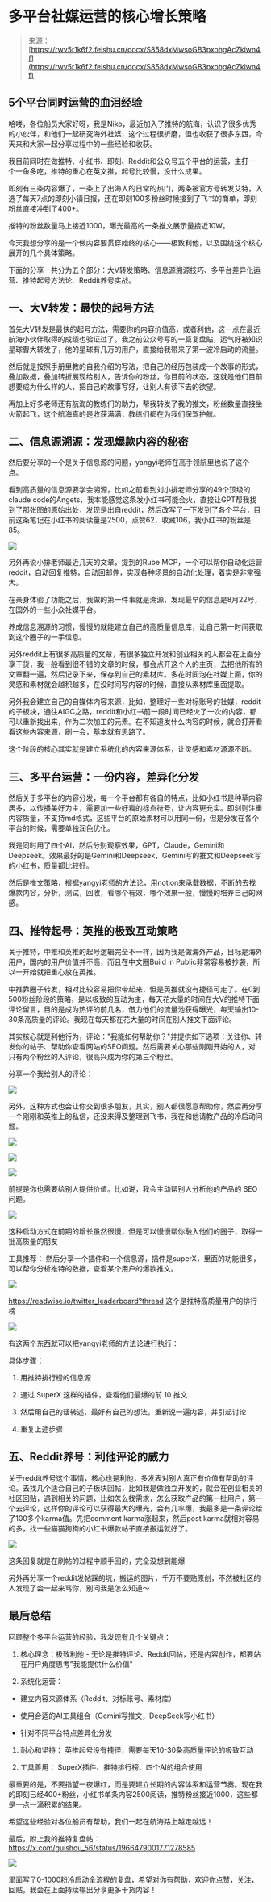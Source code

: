 # 多平台社媒运营的核心增长策略

> 来源：[https://rwv5r1k6f2.feishu.cn/docx/S858dxMwsoGB3pxohgAcZkiwn4f](https://rwv5r1k6f2.feishu.cn/docx/S858dxMwsoGB3pxohgAcZkiwn4f)

## 5个平台同时运营的血泪经验

哈喽，各位船员大家好呀，我是Niko，最近加入了推特的航海，认识了很多优秀的小伙伴，和他们一起研究海外社媒，这个过程很折磨，但也收获了很多东西，今天来和大家一起分享过程中的一些经验和收获。

我目前同时在做推特、小红书、即刻、Reddit和公众号五个平台的运营，主打一个一鱼多吃，推特的重心在英文推，起号比较慢，没什么成果。

即刻有三条内容爆了，一条上了出海人的日常的热门，两条被官方号转发艾特，入选了每天7点的即刻小镇日报，还在即刻100多粉丝时候接到了飞书的商单，即刻粉丝直接冲到了400+。

推特的粉丝数量马上接近1000，曝光最高的一条推文展示量接近10W。

今天我想分享的是一个做内容要贯穿始终的核心——极致利他，以及围绕这个核心展开的几个具体策略。

下面的分享一共分为五个部分：大V转发策略、信息源溯源技巧、多平台差异化运营、推特起号方法论、Reddit养号实战。

## 一、大V转发：最快的起号方法

首先大V转发是最快的起号方法，需要你的内容价值高，或者利他，这一点在最近航海小伙伴取得的成绩也验证过了。我之前公众号写的一篇复盘贴，运气好被知识星球曹大转发了，他的星球有几万的用户，直接给我带来了第一波冷启动的流量。

然后就是按照手册里教的自我介绍的写法，把自己的经历包装成一个故事的形式，叠加数据，叠加转折展现给别人，告诉你的粉丝，你目前的状态，这就是他们目前想要成为什么样的人，把自己的故事写好，让别人有读下去的欲望。

再加上好多老师还有航海的教练们的助力，帮我转发了我的推文，粉丝数量直接坐火箭起飞，这个航海真的是收获满满，教练们都在为我们保驾护航。

## 二、信息源溯源：发现爆款内容的秘密

然后要分享的一个是关于信息源的问题，yangyi老师在高手领航里也说了这个点。

看到高质量的信息源要学会溯源，比如之前看到刘小排老师分享的49个顶级的claude code的Angets，我本能感觉这条发小红书可能会火，直接让GPT帮我找到了那张图的原始出处，发现是出自reddit，然后改写了一下发到了各个平台，目前这条笔记在小红书的阅读量是2500，点赞62，收藏106，我小红书的粉丝是85。

![](img/1f9d2bce8dbe0dcb603c65418a50f642.png)

另外再说小排老师最近几天的文章，提到的Rube MCP，一个可以帮你自动化运营reddit，自动回复推特，自动回邮件，实现各种场景的自动化处理，着实是非常强大。

在亲身体验了功能之后，我做的第一件事就是溯源，发现最早的信息是8月22号，在国外的一些小众社媒平台。

养成信息溯源的习惯，慢慢的就能建立自己的高质量信息库，让自己第一时间获取到这个圈子的一手信息。

另外reddit上有很多高质量的文章，有很多独立开发和创业相关的人都会在上面分享干货，我一般看到很不错的文章的时候，都会点开这个人的主页，去把他所有的文章翻一遍，然后记录下来，保存到自己的素材库。多花时间泡在社媒上面，你的灵感和素材就会越积越多，在没时间写内容的时候，直接从素材库里面提取。

另外我会建立自己的自媒体内容来源，比如，整理好一些对标账号的社媒，reddit的子板块，通往AIGC之路，reddit和小红书前一段时间已经火了一次的内容，都可以重新找出来，作为二次加工的元素。在不知道发什么内容的时候，就会打开看看这些内容来源，刷一会，基本就有思路了。

这个阶段的核心其实就是建立系统化的内容来源体系，让灵感和素材源源不断。

## 三、多平台运营：一份内容，差异化分发

然后关于多平台的内容分发，每一个平台都有各自的特点，比如小红书是种草内容居多，以传播美好为主，需要加一些好看的标点符号，让内容更充实。即刻则注重内容质量，不支持md格式，这些平台的原始素材可以用同一份，但是分发在各个平台的时候，需要单独润色优化。

我是同时用了四个AI，然后分别观察效果，GPT，Claude，Gemini和Deepseek。效果最好的是Gemini和Deepseek，Gemini写的推文和Deepseek写的小红书，质量都比较好。

然后是推文策略，根据yangyi老师的方法论，用notion来承载数据，不断的去找爆款内容，分析，测试，回收，看哪个有效，哪个效果一般，慢慢的培养自己的网感。

## 四、推特起号：英推的极致互动策略

关于推特，中推和英推的起号逻辑完全不一样，因为我是做海外产品，目标是海外用户，国内的用户价值并不高，而且在中文圈Build in Public非常容易被抄袭，所以一开始就把重心放在英推。

中推靠圈子转发，相对比较容易把你带起来，但是英推就没有捷径可走了。在0到500粉丝阶段的策略，是以极致的互动为主，每天花大量的时间在大V的推特下面评论留言，目的是成为热评的前几名，借力他们的流量池获得曝光，每天输出10-30条高质量的评论。我现在每天都在花大量的时间在别人推文下面评论。

其实核心就是利他行为，评论："我能如何帮助你？"并提供如下选项：关注你、转发你的帖子、帮助你查看网站的SEO问题。然后需要关心那些刚刚开始的人，对只有两个粉丝的人评论，很高兴成为你的第三个粉丝。

分享一个我给别人的评论：

![](img/43cc51ec9e2021f753f60e27cb4af5bc.png)

另外，这种方式也会让你交到很多朋友，其实，别人都很愿意帮助你，然后再分享一个刚刚和英推上的私信，还没来得及整理到飞书，我在和他请教产品的冷启动问题。

![](img/9b201f67880611b3040bdedc9ea30515.png)

![](img/10bd4b7bd97aa62a0066327bad4866db.png)

![](img/0a7c386dc96c9f3e5f04f060a133e8d4.png)

前提是你也需要给别人提供价值。比如说，我会主动帮别人分析他的产品的 SEO 问题。

![](img/a7af1e2cac5a99b526b052cd92ae9f01.png)

这种启动方式在前期的增长虽然很慢，但是可以慢慢帮你融入他们的圈子，取得一批高质量的朋友

工具推荐： 然后分享一个插件和一个信息源，插件是superX，里面的功能很多，可以帮你分析推特的数据，查看某个用户的爆款推文。

![](img/ad46c29b86ebfe3e50fda45c48f279a6.png)

https://readwise.io/twitter_leaderboard?thread 这个是推特高质量用户的排行榜

![](img/8b10a465996e08a28eaa6695f84940a5.png)

有这两个东西就可以把yangyi老师的方法论进行执行：

具体步骤：

1.  用推特排行榜的信息源

1.  通过 SuperX 这样的插件，查看他们最爆的前 10 推文

1.  然后用自己的话转述，最好有自己的想法，重新说一遍内容，并引起讨论

1.  重复上述步骤

## 五、Reddit养号：利他评论的威力

关于reddit养号这个事情，核心也是利他，多发表对别人真正有价值有帮助的评论。去找几个适合自己的子板块回帖，比如我是做独立开发的，就会在创业相关的社区回贴，遇到相关的问题，比如怎么找需求，怎么获取产品的第一批用户，第一个去评论，这样你的评论可以获得最大的曝光，会有几率爆，我最多是一条评论给了100多个karma值。先把comment karma涨起来，然后post karma就相对容易的多，找一些猫猫狗狗的小红书爆款帖子直接搬运就好了。

![](img/a8c9ea2ec979b89d0cbabf69884b6521.png)

这条回复就是在刷帖的过程中顺手回的，完全没想到能爆

另外再分享一个reddit发帖踩的坑，搬运的图片，千万不要贴原创，不然被社区的人发现了会一起来骂你，别问我是怎么知道～

## 最后总结

回顾整个多平台运营的经验，我发现有几个关键点：

1.  核心理念：极致利他 - 无论是推特评论、Reddit回帖，还是内容创作，都要站在用户角度思考"我能提供什么价值"

1.  系统化运营：

*   建立内容来源体系（Reddit、对标账号、素材库）

*   使用合适的AI工具组合（Gemini写推文，DeepSeek写小红书）

*   针对不同平台特点差异化分发

1.  耐心和坚持： 英推起号没有捷径，需要每天10-30条高质量评论的极致互动

1.  工具善用： SuperX插件、推特排行榜、四个AI的组合使用

最重要的是，不要指望一夜爆红，而是要建立长期的内容体系和运营节奏。现在我的即刻已经400+粉丝，小红书单条内容2500阅读，推特粉丝接近1000，这些都是一点一滴积累的结果。

希望这些经验对各位船员有帮助，我们一起在航海路上越走越远！

最后，附上我的推特复盘帖：https://x.com/guishou_56/status/1966479001771278585

![](img/843099e98b6c57ae9feaf7aba931fe07.png)

里面写了0-1000粉冷启动全流程的复盘，希望对你有帮助，欢迎你点赞，关注，回贴，我会在上面持续输出分享更多干货内容！